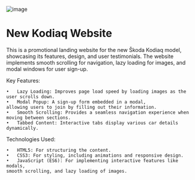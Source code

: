 
![image](https://github.com/user-attachments/assets/d52c5e2c-f960-496e-90b2-01b33435d508)


# New Kodiaq Website


This is a promotional landing website for the new Škoda Kodiaq model, showcasing its features, design, and user testimonials. The website implements smooth scrolling for navigation, lazy loading for images, and modal windows for user sign-up.

Key Features:

	•	Lazy Loading: Improves page load speed by loading images as the user scrolls down.
	•	Modal Popup: A sign-up form embedded in a modal,
    allowing users to join by filling out their information.
	•	Smooth Scrolling: Provides a seamless navigation experience when moving between sections.
	•	Tabbed Content: Interactive tabs display various car details dynamically.

Technologies Used:

	•	HTML5: For structuring the content.
	•	CSS3: For styling, including animations and responsive design.
	•	JavaScript (ES6): For implementing interactive features like modals,
    smooth scrolling, and lazy loading of images.


